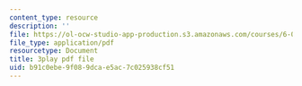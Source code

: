 ```yaml
---
content_type: resource
description: ''
file: https://ol-ocw-studio-app-production.s3.amazonaws.com/courses/6-00-introduction-to-computer-science-and-programming-fall-2008/b91c0ebe9f089dcae5ac7c025938cf51_Pfo7r6bjSqI.pdf
file_type: application/pdf
resourcetype: Document
title: 3play pdf file
uid: b91c0ebe-9f08-9dca-e5ac-7c025938cf51
---
```

